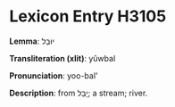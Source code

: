 # Lexicon Entry H3105

**Lemma**: יוּבַל

**Transliteration (xlit)**: yûwbal

**Pronunciation**: yoo-bal'

**Description**:
from יָבַל; a stream; river.

